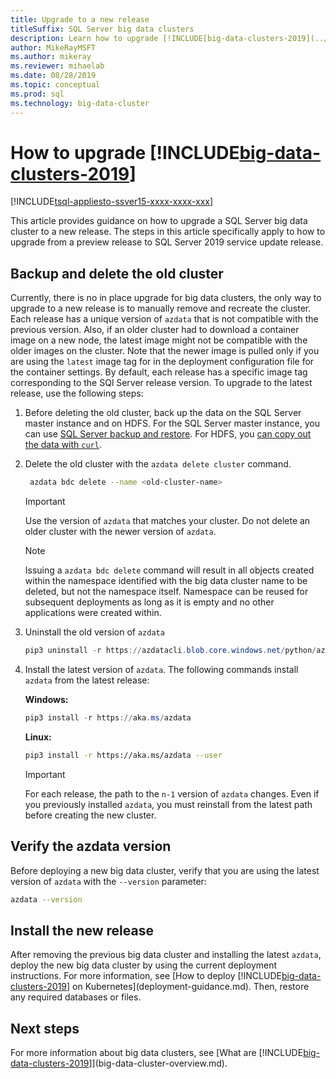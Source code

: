 ```yaml
---
title: Upgrade to a new release
titleSuffix: SQL Server big data clusters
description: Learn how to upgrade [!INCLUDE[big-data-clusters-2019](../includes/ssbigdataclusters-ver15.md)] (preview) to a new release.
author: MikeRayMSFT 
ms.author: mikeray
ms.reviewer: mihaelab
ms.date: 08/28/2019
ms.topic: conceptual
ms.prod: sql
ms.technology: big-data-cluster
---
```


# How to upgrade [!INCLUDE[big-data-clusters-2019](../includes/ssbigdataclusters-ss-nover.md)]

[!INCLUDE[tsql-appliesto-ssver15-xxxx-xxxx-xxx](../includes/tsql-appliesto-ssver15-xxxx-xxxx-xxx.md)]

This article provides guidance on how to upgrade a SQL Server big data cluster to a new release. The steps in this article specifically apply to how to upgrade from a preview release to SQL Server 2019 service update release.

## Backup and delete the old cluster

Currently, there is no in place upgrade for big data clusters, the only way to upgrade to a new release is to manually remove and recreate the cluster. Each release has a unique version of `azdata` that is not compatible with the previous version. Also, if an older cluster had to download a container image on a new node, the latest image might not be compatible with the older images on the cluster. Note that the newer image is pulled only if you are using the `latest` image tag for in the deployment configuration file for the container settings. By default, each release has a specific image tag corresponding to the SQl Server release version. To upgrade to the latest release, use the following steps:

1. Before deleting the old cluster, back up the data on the SQL Server master instance and on HDFS. For the SQL Server master instance, you can use [SQL Server backup and restore](data-ingestion-restore-database.md). For HDFS, you [can copy out the data with `curl`](data-ingestion-curl.md).

1. Delete the old cluster with the `azdata delete cluster` command.

   ```bash
    azdata bdc delete --name <old-cluster-name>
   ```

   > [!Important]
   > Use the version of `azdata` that matches your cluster. Do not delete an older cluster with the newer version of `azdata`.

   > [!Note]
   > Issuing a `azdata bdc delete` command will result in all objects created within the namespace identified with the big data cluster name to be deleted, but not the namespace itself. Namespace can be reused for subsequent deployments as long as it is empty and no other applications were created within.

1. Uninstall the old version of `azdata`

   ```powershell
   pip3 uninstall -r https://azdatacli.blob.core.windows.net/python/azdata/2019-rc1/requirements.txt
   ```

1. Install the latest version of `azdata`. The following commands install `azdata` from the latest release:

   **Windows:**

   ```powershell
   pip3 install -r https://aka.ms/azdata
   ```

   **Linux:**

   ```bash
   pip3 install -r https://aka.ms/azdata --user
   ```

   > [!IMPORTANT]
   > For each release, the path to the `n-1` version of `azdata` changes. Even if you previously installed `azdata`, you must reinstall from the latest path before creating the new cluster.

## <a id="azdataversion"></a> Verify the azdata version

Before deploying a new big data cluster, verify that you are using the latest version of `azdata` with the `--version` parameter:

```bash
azdata --version
```

## Install the new release

After removing the previous big data cluster and installing the latest `azdata`, deploy the new big data cluster by using the current deployment instructions. For more information, see [How to deploy [!INCLUDE[big-data-clusters-2019](../includes/ssbigdataclusters-ss-nover.md)] on Kubernetes](deployment-guidance.md). Then, restore any required databases or files.

## Next steps

For more information about big data clusters, see [What are [!INCLUDE[big-data-clusters-2019](../includes/ssbigdataclusters-ss-nover.md)]](big-data-cluster-overview.md).
